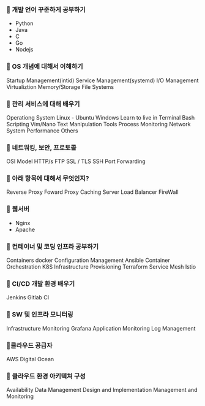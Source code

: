 ### 📌 개발 언어 꾸준하게 공부하기
- Python
- Java
- C
- Go
- Nodejs

### 📌 OS 개념에 대해서 이해하기
Startup Management(intid)
Service Management(systemd)
I/O Management
Virtualiztion
Memory/Storage
File Systems

### 📌 관리 서비스에 대해 배우기
Operationg System
Linux - Ubuntu
Windows
Learn to live in Terminal
Bash Scripting
Vim/Nano
Text Manipulation Tools
Process Monitoring
Network
System Performance
Others

### 📌 네트워킹, 보안, 프로토콜
OSI Model
HTTP/s
FTP
SSL / TLS
SSH
Port Forwarding

### 📌 아래 항목에 대해서 무엇인지?
Reverse Proxy
Foward Proxy
Caching Server
Load Balancer
FireWall

### 📌 웹서버
- Nginx
- Apache

### 📌 컨테이너 및 코딩 인프라 공부하기
Containers
docker
Configuration Management
Ansible
Container Orchestration
K8S
Infrastructure Provisioning
Terraform
Service Mesh
Istio

### 📌 CI/CD 개발 환경 배우기
Jenkins
Gitlab CI

### 📌 SW 및 인프라 모니터링
Infrastructure Monitoring
Grafana
Application Monitoring
Log Management
 
### 📌클라우드 공급자
AWS
Digital Ocean

### 📌 클라우드 환경 아키텍쳐 구성
Availability
Data Management
Design and Implementation
Management and Monitoring
